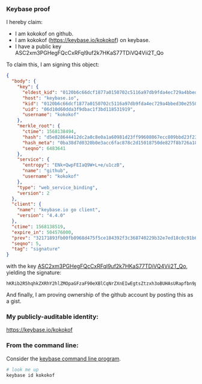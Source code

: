 ### Keybase proof

I hereby claim:

  * I am kokokof on github.
  * I am kokokof (https://keybase.io/kokokof) on keybase.
  * I have a public key ASC2xm3PGHegFQcCxRFql9uf2k7HKaS77TDiVQ4Vii2T_Qo

To claim this, I am signing this object:

```json
{
  "body": {
    "key": {
      "eldest_kid": "0120b6c66dcf1877a0150702c5116a97db9fda4ec729a4bbed30e2550e158a2d93fd0a",
      "host": "keybase.io",
      "kid": "0120b6c66dcf1877a0150702c5116a97db9fda4ec729a4bbed30e2550e158a2d93fd0a",
      "uid": "06d10d60dda3f9dbac1f3bd118531919",
      "username": "kokokof"
    },
    "merkle_root": {
      "ctime": 1568138494,
      "hash": "d5e828644412dc2a8c8e0a1a60981d23ff99608067ecc809bbd23f234ad34fad468cac0a922bf347a4c904b14e751a668a120b541000775ac3b0826610e5d8c9",
      "hash_meta": "0ba38d7d0320b0e3acc6fac878c2d15018750de827f8b726a18f2b09d97ab015",
      "seqno": 6483641
    },
    "service": {
      "entropy": "ENk+QwpFEIaQ9W+L+e/u1czB",
      "name": "github",
      "username": "kokokof"
    },
    "type": "web_service_binding",
    "version": 2
  },
  "client": {
    "name": "keybase.io go client",
    "version": "4.4.0"
  },
  "ctime": 1568138519,
  "expire_in": 504576000,
  "prev": "32171893fb00fb0968d475f5ce184392f3c368740229b32e7ed18c0c91b68159",
  "seqno": 5,
  "tag": "signature"
}
```

with the key [ASC2xm3PGHegFQcCxRFql9uf2k7HKaS77TDiVQ4Vii2T_Qo](https://keybase.io/kokokof), yielding the signature:

```
hKRib2R5hqhkZXRhY2hlZMOpaGFzaF90eXBlCqNrZXnEIwEgtsZtzxh3oBUHAsURapfbn9pOxymku+0w4lUOFYotk/0Kp3BheWxvYWTESpcCBcQgMhcYk/sA+wlo1HX1zhhDkvPDaHQCKbMuftGMDJG2gVnEIHhWwsVd0hyewbmKI4J5EmwOSa06jaQYRzQrWBqYNn7VAgHCo3NpZ8RAvqr/TxqwtYgM5V0Jt9w1CcS0Gc7Ezstq2VfUi5Jn/aakto45sCao/0BBLqQ2k8JWC9R4Jy0A/aB46XQEWme9BKhzaWdfdHlwZSCkaGFzaIKkdHlwZQildmFsdWXEIHOj1N3Q4zagIVv+GOxS7OPiGoh4OIjg0Jm7B8Jp6NOPo3RhZ80CAqd2ZXJzaW9uAQ==

```

And finally, I am proving ownership of the github account by posting this as a gist.

### My publicly-auditable identity:

https://keybase.io/kokokof

### From the command line:

Consider the [keybase command line program](https://keybase.io/download).

```bash
# look me up
keybase id kokokof
```
